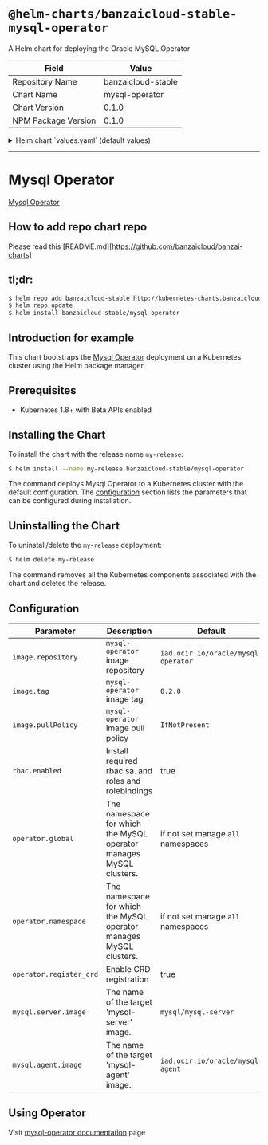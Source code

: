 # `@helm-charts/banzaicloud-stable-mysql-operator`

A Helm chart for deploying the Oracle MySQL Operator

| Field               | Value              |
| ------------------- | ------------------ |
| Repository Name     | banzaicloud-stable |
| Chart Name          | mysql-operator     |
| Chart Version       | 0.1.0              |
| NPM Package Version | 0.1.0              |

<details>

<summary>Helm chart `values.yaml` (default values)</summary>

```yaml
rbac:
  enabled: true
operator:
  global: true
  #  namespace: default
  register_crd: true
image:
  tag: 0.2.0
  repository: iad.ocir.io/oracle/mysql-operator
  pullPolicy: IfNotPresent

mysql:
  server:
    image: mysql/mysql-server
  agent:
    image: iad.ocir.io/oracle/mysql-agent
```

</details>

---

# Mysql Operator

[Mysql Operator](https://github.com/oracle/mysql-operator)

## How to add repo chart repo

Please read this [README.md][https://github.com/banzaicloud/banzai-charts]

## tl;dr:

```bash
$ helm repo add banzaicloud-stable http://kubernetes-charts.banzaicloud.com/branch/master
$ helm repo update
$ helm install banzaicloud-stable/mysql-operator
```

## Introduction for example

This chart bootstraps the [Mysql Operator](https://github.com/oracle/mysql-operator) deployment on a Kubernetes cluster using the Helm package manager.

## Prerequisites

- Kubernetes 1.8+ with Beta APIs enabled

## Installing the Chart

To install the chart with the release name `my-release`:

```bash
$ helm install --name my-release banzaicloud-stable/mysql-operator
```

The command deploys Mysql Operator to a Kubernetes cluster with the default configuration. The [configuration](#configuration) section lists the parameters that can be configured during installation.

## Uninstalling the Chart

To uninstall/delete the `my-release` deployment:

```bash
$ helm delete my-release
```

The command removes all the Kubernetes components associated with the chart and deletes the release.

## Configuration

| Parameter               | Description                                                        | Default                             |
| ----------------------- | ------------------------------------------------------------------ | ----------------------------------- |
| `image.repository`      | `mysql-operator` image repository                                  | `iad.ocir.io/oracle/mysql-operator` |
| `image.tag`             | `mysql-operator` image tag                                         | `0.2.0`                             |
| `image.pullPolicy`      | `mysql-operator` image pull policy                                 | `IfNotPresent`                      |
| `rbac.enabled`          | Install required rbac sa. and roles and rolebindings               | true                                |
| `operator.global`       | The namespace for which the MySQL operator manages MySQL clusters. | if not set manage `all` namespaces  |
| `operator.namespace`    | The namespace for which the MySQL operator manages MySQL clusters. | if not set manage `all` namespaces  |
| `operator.register_crd` | Enable CRD registration                                            | true                                |
| `mysql.server.image`    | The name of the target 'mysql-server' image.                       | `mysql/mysql-server`                |
| `mysql.agent.image`     | The name of the target 'mysql-agent' image.                        | `iad.ocir.io/oracle/mysql-agent`    |

## Using Operator

Visit [mysql-operator documentation](https://github.com/oracle/mysql-operator/tree/master/docs/user) page
